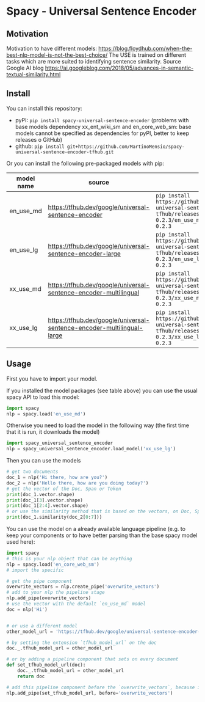 # Spacy - Universal Sentence Encoder

## Motivation
Motivation to have different models:
https://blog.floydhub.com/when-the-best-nlp-model-is-not-the-best-choice/
The USE is trained on different tasks which are more suited to identifying sentence similarity. Source Google AI blog https://ai.googleblog.com/2018/05/advances-in-semantic-textual-similarity.html 

## Install

You can install this repository:
- pyPI: `pip install spacy-universal-sentence-encoder` (problems with base models dependency xx_ent_wiki_sm and en_core_web_sm: base models cannot be specified as dependencies for pyPI, better to keep releases o GitHub)
- github: `pip install git+https://github.com/MartinoMensio/spacy-universal-sentence-encoder-tfhub.git`

Or you can install the following pre-packaged models with pip:

| model name | source | pip package |
|------------|--------|---|
| en_use_md  | https://tfhub.dev/google/universal-sentence-encoder | `pip install https://github.com/MartinoMensio/spacy-universal-sentence-encoder-tfhub/releases/download/en_use_md-0.2.3/en_use_md-0.2.3.tar.gz#en_use_md-0.2.3` |
| en_use_lg  | https://tfhub.dev/google/universal-sentence-encoder-large | `pip install https://github.com/MartinoMensio/spacy-universal-sentence-encoder-tfhub/releases/download/en_use_lg-0.2.3/en_use_lg-0.2.3.tar.gz#en_use_lg-0.2.3` |
| xx_use_md  | https://tfhub.dev/google/universal-sentence-encoder-multilingual | `pip install https://github.com/MartinoMensio/spacy-universal-sentence-encoder-tfhub/releases/download/xx_use_md-0.2.3/xx_use_md-0.2.3.tar.gz#xx_use_md-0.2.3` |
| xx_use_lg  | https://tfhub.dev/google/universal-sentence-encoder-multilingual-large | `pip install https://github.com/MartinoMensio/spacy-universal-sentence-encoder-tfhub/releases/download/xx_use_lg-0.2.3/xx_use_lg-0.2.3.tar.gz#xx_use_lg-0.2.3` |


## Usage

First you have to import your model.

If you installed the model packages (see table above) you can use the usual spacy API to load this model:

```python
import spacy
nlp = spacy.load('en_use_md')
```

Otherwise you need to load the model in the following way (the first time that it is run, it downloads the model)

```python
import spacy_universal_sentence_encoder
nlp = spacy_universal_sentence_encoder.load_model('xx_use_lg')
```

Then you can use the models

```python
# get two documents
doc_1 = nlp('Hi there, how are you?')
doc_2 = nlp('Hello there, how are you doing today?')
# get the vector of the Doc, Span or Token
print(doc_1.vector.shape)
print(doc_1[3].vector.shape)
print(doc_1[2:4].vector.shape)
# or use the similarity method that is based on the vectors, on Doc, Span or Token
print(doc_1.similarity(doc_2[0:7]))
```

You can use the model on a already available language pipeline (e.g. to keep your components or to have better parsing than the base spacy model used here):

```python
import spacy
# this is your nlp object that can be anything
nlp = spacy.load('en_core_web_sm')
# import the specific

# get the pipe component
overwrite_vectors = nlp.create_pipe('overwrite_vectors')
# add to your nlp the pipeline stage
nlp.add_pipe(overwrite_vectors)
# use the vector with the default `en_use_md` model
doc = nlp('Hi')


# or use a different model
other_model_url = 'https://tfhub.dev/google/universal-sentence-encoder-multilingual/3'

# by setting the extension `tfhub_model_url` on the doc
doc._.tfhub_model_url = other_model_url

# or by adding a pipeline component that sets on every document
def set_tfhub_model_url(doc):
    doc._.tfhub_model_url = other_model_url
    return doc

# add this pipeline component before the `overwrite_vectors`, because it will look at that extension
nlp.add_pipe(set_tfhub_model_url, before='overwrite_vectors')

```
